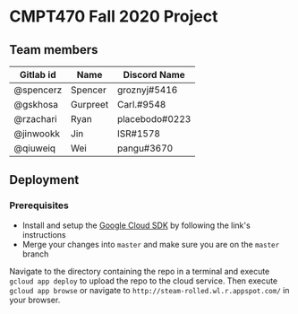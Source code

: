 # CMPT470 Fall 2020 Project

## Team members

| Gitlab id | Name | Discord Name |
| --------- | ---- | ------------ | 
| @spencerz | Spencer | groznyj#5416
| @gskhosa | Gurpreet | Carl.#9548
| @rzachari | Ryan | placebodo#0223
| @jinwookk | Jin | ISR#1578
| @qiuweiq | Wei | pangu#3670


## Deployment

### Prerequisites
- Install and setup the [Google Cloud SDK](https://cloud.google.com/sdk/docs/quickstart) by following the link's instructions
- Merge your changes into `master` and make sure you are on the `master` branch

Navigate to the directory containing the repo in a terminal and execute `gcloud app deploy` to upload the repo to the 
cloud service. Then execute `gcloud app browse` or navigate to `http://steam-rolled.wl.r.appspot.com/` in your browser.
